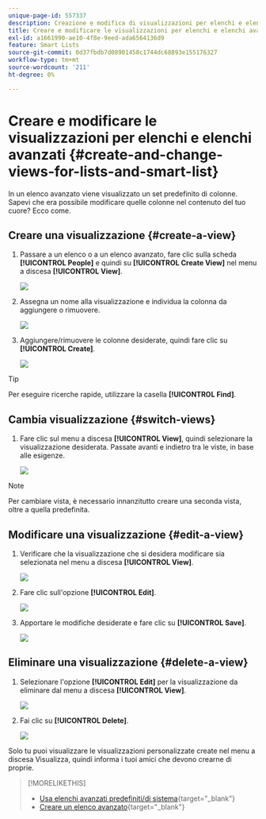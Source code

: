 ```yaml
---
unique-page-id: 557337
description: Creazione e modifica di visualizzazioni per elenchi e elenchi avanzati - Documentazione di Marketo - Documentazione del prodotto
title: Creare e modificare le visualizzazioni per elenchi e elenchi avanzati
exl-id: a1661990-ae10-4f8e-9eed-ada6564136d9
feature: Smart Lists
source-git-commit: 0d37fbdb7d08901458c1744dc68893e155176327
workflow-type: tm+mt
source-wordcount: '211'
ht-degree: 0%

---
```


# Creare e modificare le visualizzazioni per elenchi e elenchi avanzati {#create-and-change-views-for-lists-and-smart-list}

In un elenco avanzato viene visualizzato un set predefinito di colonne. Sapevi che era possibile modificare quelle colonne nel contenuto del tuo cuore? Ecco come.

## Creare una visualizzazione {#create-a-view}

1. Passare a un elenco o a un elenco avanzato, fare clic sulla scheda **[!UICONTROL People]** e quindi su **[!UICONTROL Create View]** nel menu a discesa **[!UICONTROL View]**.

   ![](assets/create-and-change-views-for-lists-and-smart-list-1.png)

1. Assegna un nome alla visualizzazione e individua la colonna da aggiungere o rimuovere.

   ![](assets/create-and-change-views-for-lists-and-smart-list-2.png)

1. Aggiungere/rimuovere le colonne desiderate, quindi fare clic su **[!UICONTROL Create]**.

   ![](assets/create-and-change-views-for-lists-and-smart-list-3.png)

>[!TIP]
>
>Per eseguire ricerche rapide, utilizzare la casella **[!UICONTROL Find]**.

## Cambia visualizzazione {#switch-views}

1. Fare clic sul menu a discesa **[!UICONTROL View]**, quindi selezionare la visualizzazione desiderata. Passate avanti e indietro tra le viste, in base alle esigenze.

   ![](assets/create-and-change-views-for-lists-and-smart-list-4.png)

>[!NOTE]
>
> Per cambiare vista, è necessario innanzitutto creare una seconda vista, oltre a quella predefinita.

## Modificare una visualizzazione {#edit-a-view}

1. Verificare che la visualizzazione che si desidera modificare sia selezionata nel menu a discesa **[!UICONTROL View]**.

   ![](assets/create-and-change-views-for-lists-and-smart-list-5.png)

1. Fare clic sull&#39;opzione **[!UICONTROL Edit]**.

   ![](assets/create-and-change-views-for-lists-and-smart-list-6.png)

1. Apportare le modifiche desiderate e fare clic su **[!UICONTROL Save]**.

   ![](assets/create-and-change-views-for-lists-and-smart-list-7.png)

## Eliminare una visualizzazione {#delete-a-view}

1. Selezionare l&#39;opzione **[!UICONTROL Edit]** per la visualizzazione da eliminare dal menu a discesa **[!UICONTROL View]**.

   ![](assets/create-and-change-views-for-lists-and-smart-list-8.png)

1. Fai clic su **[!UICONTROL Delete]**.

   ![](assets/create-and-change-views-for-lists-and-smart-list-9.png)

Solo tu puoi visualizzare le visualizzazioni personalizzate create nel menu a discesa Visualizza, quindi informa i tuoi amici che devono crearne di proprie.

>[!MORELIKETHIS]
>
>* [Usa elenchi avanzati predefiniti/di sistema](/help/marketo/product-docs/core-marketo-concepts/smart-lists-and-static-lists/using-smart-lists/use-built-in-system-smart-lists.md){target="_blank"}
>* [Creare un elenco avanzato](/help/marketo/product-docs/core-marketo-concepts/smart-lists-and-static-lists/creating-a-smart-list/create-a-smart-list.md){target="_blank"}
